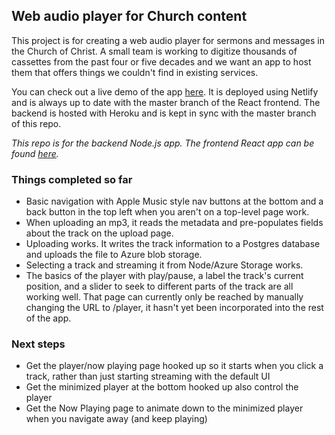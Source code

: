 ## Web audio player for Church content

This project is for creating a web audio player for sermons and messages in the Church of Christ. A small team is working to digitize thousands of cassettes from the past four or five decades and we want an app to host them that offers things we couldn't find in existing services.

You can check out a live demo of the app [here](https://tinyurl.com/y5ohbjxd). It is deployed using Netlify and is always up to date with the master branch of the React frontend. The backend is hosted with Heroku and is kept in sync with the master branch of this repo.

*This repo is for the backend Node.js app. The frontend React app can be found [here](https://github.com/WholeStackDev/fp-frontend).*

### Things completed so far

* Basic navigation with Apple Music style nav buttons at the bottom and a back button in the top left when you aren't on a top-level page work.
* When uploading an mp3, it reads the metadata and pre-populates fields about the track on the upload page.
* Uploading works. It writes the track information to a Postgres database and uploads the file to Azure blob storage.
* Selecting a track and streaming it from Node/Azure Storage works.
* The basics of the player with play/pause, a label the track's current position, and a slider to seek to different parts of the track are all working well. That page can currently only be reached by manually changing the URL to /player, it hasn't yet been incorporated into the rest of the app.

### Next steps

* Get the player/now playing page hooked up so it starts when you click a track, rather than just starting streaming with the default UI
* Get the minimized player at the bottom hooked up also control the player
* Get the Now Playing page to animate down to the minimized player when you navigate away (and keep playing)

